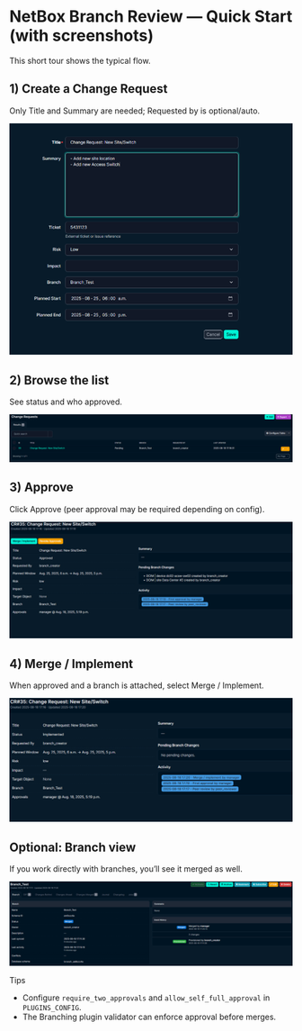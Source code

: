 # NetBox Branch Review — Quick Start (with screenshots)

This short tour shows the typical flow.

## 1) Create a Change Request
Only Title and Summary are needed; Requested by is optional/auto.

![Create request](./images/cr-request.png)

## 2) Browse the list
See status and who approved.

![Change Requests list](./images/cr-list.png)

## 3) Approve
Click Approve (peer approval may be required depending on config).

![Approved](./images/cr-approved.png)

## 4) Merge / Implement
When approved and a branch is attached, select Merge / Implement.

![Merged](./images/cr-merged.png)

## Optional: Branch view
If you work directly with branches, you’ll see it merged as well.

![Branch merged](./images/branch-merged.png)

Tips
- Configure `require_two_approvals` and `allow_self_full_approval` in `PLUGINS_CONFIG`.
- The Branching plugin validator can enforce approval before merges.
